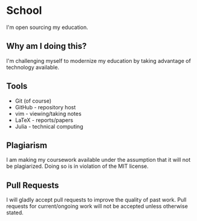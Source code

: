 # School

I'm open sourcing my education.

## Why am I doing this?

I'm challenging myself to modernize my education by taking advantage of
technology available.

## Tools

* Git (of course)
* GitHub - repository host
* vim - viewing/taking notes
* LaTeX - reports/papers
* Julia - technical computing

## Plagiarism

I am making my coursework available under the assumption that it will not be
plagiarized. Doing so is in violation of the MIT license.

## Pull Requests

I will gladly accept pull requests to improve the quality of past work. Pull
requests for current/ongoing work will not be accepted unless otherwise stated.
